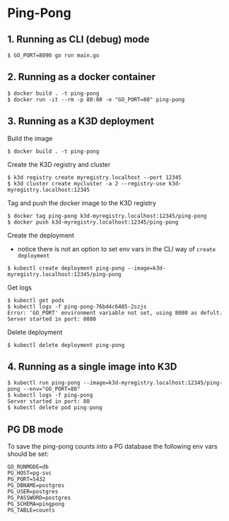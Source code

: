 # Ping-Pong

## 1. Running as CLI (debug) mode

```shell
$ GO_PORT=8090 go run main.go
```

## 2. Running as a docker container
```shell
$ docker build . -t ping-pong
$ docker run -it --rm -p 80:80 -e "GO_PORT=80" ping-pong
```

## 3. Running as a K3D deployment
Build the image
```shell
$ docker build . -t ping-pong
```

Create the K3D registry and cluster
```shell
$ k3d registry create myregistry.localhost --port 12345
$ k3d cluster create mycluster -a 2 --registry-use k3d-myregistry.localhost:12345
```

Tag and push the docker image to the K3D registry
```shell
$ docker tag ping-pong k3d-myregistry.localhost:12345/ping-pong
$ docker push k3d-myregistry.localhost:12345/ping-pong
```

Create the deployment

* notice there is not an option to set env vars in the CLI way of `create deployment`
```shell
$ kubectl create deployment ping-pong --image=k3d-myregistry.localhost:12345/ping-pong
```

Get logs
```shell
$ kubectl get pods
$ kubectl logs -f ping-pong-76bd4c6485-2szjs
Error: 'GO_PORT' environment variable not set, using 8080 as defult.
Server started in port: 8080
```

Delete deployment
```shell
$ kubectl delete deployment ping-pong
```

## 4. Running as a single image into K3D
```shell
$ kubectl run ping-pong --image=k3d-myregistry.localhost:12345/ping-pong --env="GO_PORT=80"
$ kubectl logs -f ping-pong
Server started in port: 80
$ kubectl delete pod ping-pong
```

## PG DB mode
To save the ping-pong counts into a PG database the following env vars should be set:

```
GO_RUNMODE=db
PG_HOST=pg-svc
PG_PORT=5432
PG_DBNAME=postgres
PG_USER=postgres
PG_PASSWORD=postgres
PG_SCHEMA=pingpong
PG_TABLE=counts
```
